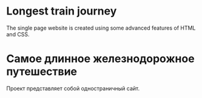 # Longest train journey
The single page website is created using some advanced features of HTML and CSS.

# Самое длинное железнодорожное путешествие
Проект представляет собой одностраничный сайт.

